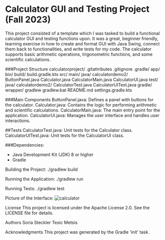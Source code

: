 # Calculator GUI and Testing Project (Fall 2023)

This project consisted of a template which I was tasked to build a functional calculator GUI and testing functions upon. It was a great, beginner friendly, learning exercise in how to create and format GUI with Java Swing, connect them back to functionalities, and write tests for my code. The calculator supports basic arithmetic operations, trigonometric functions, and some scientific calculations.

###Project Structure
calculatorproject/
    .gitattributes
    .gitignore
    .gradle/
    app/
        bin/
        build/
        build.gradle.kts
        src/
            main/
                java/
                    calculatordemo2/
                        ButtonPanel.java
                        Calculator.java
                        CalculatorMain.java
                        CalculatorUI.java
            test/
                java/
                    calculatordemo2/
                        CalculatorTest.java
                        CalculatorUITest.java
    gradle/
        wrapper/
    gradlew
    gradlew.bat
    README.md
    settings.gradle.kts

###Main Components
ButtonPanel.java: Defines a panel with buttons for the calculator.
Calculator.java: Contains the logic for performing arithmetic and scientific calculations.
CalculatorMain.java: The main entry point for the application.
CalculatorUI.java: Manages the user interface and handles user interactions.

##Tests
CalculatorTest.java: Unit tests for the Calculator class.
CalculatorUITest.java: Unit tests for the CalculatorUI class.

###Dependencies: 
- Java Development Kit (JDK) 8 or higher
- Gradle

Building the Project:
./gradlew build

Running the Application:
./gradlew run

Running Tests:
./gradlew test

Picture of the Interface: 
![calculator](https://github.com/user-attachments/assets/5e5d272c-a46f-4391-aa4e-8ae1cf5038ad)

License
This project is licensed under the Apache License 2.0. See the LICENSE file for details.

Authors
Soria
Steckler
Tesic
Metsis

Acknowledgments
This project was generated by the Gradle 'init' task.
